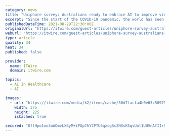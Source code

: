 ```yaml
---
category: news
title: "Uniphore survey: Australians ready to embrace AI to improve video call experience"
excerpt: "Since the start of the COVID-19 pandemic, the world has seen increased adoption of video calls whether for personal or business use. Thus, it also unravelled challenges and opportunities, according to a new study by conversational service automation company Uniphore."
publishedDateTime: 2021-08-29T22:30:00Z
originalUrl: "https://itwire.com/guest-articles/uniphore-survey-australians-ready-to-embrace-ai-to-improve-video-call-experience.html"
webUrl: "https://itwire.com/guest-articles/uniphore-survey-australians-ready-to-embrace-ai-to-improve-video-call-experience.html"
type: article
quality: 34
heat: 34
published: false

provider:
  name: ITWire
  domain: itwire.com

topics:
  - AI in Healthcare
  - AI

images:
  - url: "https://itwire.com/media/k2/items/cache/30d7facfa4b0e63c50975a23cd1dd246_M.jpg"
    width: 375
    height: 225
    isCached: true

secured: "OflHpo1oo3oAOmvLX6yM+iPGp7hY7PTU6qzcg5cZNXsK5qvUot1UUVnAfIIr9ue5QDezhOK4KJ+4VDr44n6simPZGW55F3BzsAG3+SxIx9HfnWzn9YoaNOCI5YCI9cZ8PoVQYdb6ejpP0mIXQdIalTk/5I7GKhMGupvGQHsz6JCQ6+aY1jAfpSuD3U465msHVS+VCN3Dwwz9zA0KIgpRR8P6lohG25kQl3L2vxcd2cbFPTH6wtmRgzLhi8a2cCOhFcEp27a00eIBAYDPE2tHprjGpvdvWvq+JjJ5w2R6+Smh7u5eREDgybDZMNijPB2pmErmhlTSfD8HMrUJj7V+8jTAN7XEZ0u76JFxP1EXi08=;FuogW+f7a6i37O76wyKf3w=="
---
```



